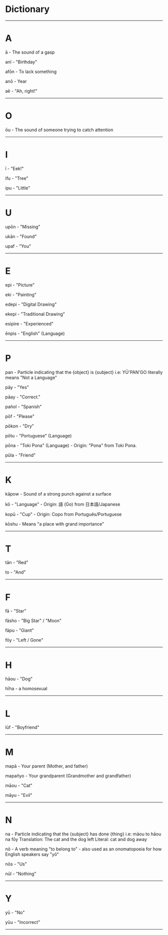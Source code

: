 # Dictionary

---
# A

ā - The sound of a gasp

anī - "Birthday"

afōn - To lack something

anō - Year

aē - "Ah, right!"


---
# O

ōu - The sound of someone trying to catch attention

---
# I

ī - "Eek!"

ifu - "Tree"

ipu - "Little"

---
# U

upōn - "Missing"

ukān - "Found"

upaf - "You"


---
# E

epi - "Picture"

eki - "Painting"

edepi - "Digital Drawing"

ekepi - "Traditional Drawing"

esipire - "Experienced"

ēnpis - "English" (Language)

---
# P

pan - Particle indicating that the {object} is {subject}
	i.e: YŪ'PAN'GO literally means "Not a Language"

pāy - "Yes"

pāay - "Correct."

pañol - "Spanish"

pōf - "Please"

pōkon - "Dry"

pōtu - "Portuguese" (Language)

pōna - "Toki Pona" (Language)
	- Origin: "Pona" from Toki Pona.

pūla - "Friend"

---
# K

kāpow - Sound of a strong punch against a surface

kō - "Language"
	- Origin: 語 (Go) from 日本語/Japanese

kopū - "Cup"
	- Origin: Copo from Português/Portuguese

kōshu - Means "a place with grand importance"


---
# T

tān - "Red"

to - "And"


---
# F

fā - "Star"

fāsho - "Big Star" / "Moon"

fāpu - "Giant"

fōy - "Left / Gone"


---

# H

hāou - "Dog"

hīha - a homosexual

---
# L

lūf - "Boyfriend"

---

# M

mapā - Your parent (Mother, and father)

mapañyo - Your grandparent (Grandmother and grandfather)

māou - "Cat"

māyu - "Evil"


---

# N

na - Particle indicating that the {subject} has done {thing}
	i.e: māou to hāou na fōy
	Translation: The cat and the dog left
	Literal: cat and dog away

nō - A verb meaning "to belong to"
	- also used as an onomatopoeia for how English speakers say "yō"

nōs - "Us"

nūl - "Nothing"

---
# Y

yū - "No"

yūu - "Incorrect"

---
